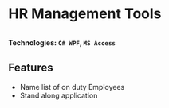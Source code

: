 # HR Management Tools 

######  

#### Technologies: `C# WPF`, `MS Access`

## Features

+ Name list of on duty Employees 
+ Stand along application 

